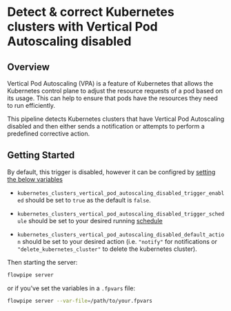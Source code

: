 # Detect & correct Kubernetes clusters with Vertical Pod Autoscaling disabled

## Overview

Vertical Pod Autoscaling (VPA) is a feature of Kubernetes that allows the Kubernetes control plane to adjust the resource requests of a pod based on its usage. This can help to ensure that pods have the resources they need to run efficiently.

This pipeline detects Kubernetes clusters that have Vertical Pod Autoscaling disabled and then either sends a notification or attempts to perform a predefined corrective action.

## Getting Started

By default, this trigger is disabled, however it can be configred by [setting the below variables](https://flowpipe.io/docs/build/mod-variables#passing-input-variables)

- `kubernetes_clusters_vertical_pod_autoscaling_disabled_trigger_enabled` should be set to `true` as the default is `false`.

- `kubernetes_clusters_vertical_pod_autoscaling_disabled_trigger_schedule` should be set to your desired running [schedule](https://flowpipe.io/docs/flowpipe-hcl/trigger/schedule#more-examples)

- `kubernetes_clusters_vertical_pod_autoscaling_disabled_default_action` should be set to your desired action (i.e. `"notify"` for notifications or `"delete_kubernetes_cluster"` to delete the kubernetes cluster).

Then starting the server:
```sh
flowpipe server
```

or if you've set the variables in a `.fpvars` file:
```sh
flowpipe server --var-file=/path/to/your.fpvars
```